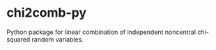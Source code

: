 # chi2comb-py
Python package for linear combination of independent noncentral chi-squared random variables.
